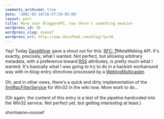 ```yaml
---
comments_archived: true
date: '2002-03-14T16:57:59-05:00'
layout: post
title: Move over BloggerAPI, now there's something meatier
wordpress_id: 38
wordpress_slug: ooooef
wordpress_url: http://www.decafbad.com/blog/?p=38
---
```

Yay!  Today <a href="http://www.decafbad.com/twiki/bin/view/Main/DaveWiner">DaveWiner</a> gave a shout out for this: <a href="http://www.xmlrpc.com/metaWeblogApi">RFC: <span style='background : ;'><a href="http://www.decafbad.com/twiki/bin/edit/Main/MetaWeblog?topicparent=."><b>?</b></a><font color="">MetaWeblog</font></span> API</a>.  It's exactly, precisely, what I wanted.  Not perfect, but allowing arbitrary metadata, with a preference toward <a href="http://www.decafbad.com/twiki/bin/view/Main/RSS">RSS</a> attributes,  is pretty much what I wanted.  It's basically what I was going to try to do in a hackish workaround way with in-blog-entry directives processed by a <a href="http://www.decafbad.com/twiki/bin/view/Main/WeblogMulticaster">WeblogMulticaster</a>.
<br /><br />
Oh, and in other news, there's a quick and dirty implementation of the <a href="http://www.decafbad.com/twiki/bin/view/Main/XmlRpcFilterService">XmlRpcFilterService</a> for Win32 in the wiki now.  More work to do...
<br /><br />
(Oh again, the content of this entry is a test of the pipeline hardcoded into the Win32 service.  Not perfect yet, but getting interesting at least.)
<!--more-->
shortname=ooooef

